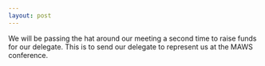```yaml
---
layout: post
---
```


We will be passing the hat around our meeting a second time to raise funds for our delegate. This is to send our delegate to represent us at the MAWS conference.

<!-- more -->


